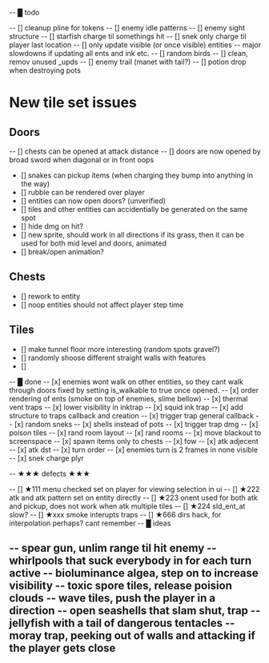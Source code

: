 -- █ todo

-- [] cleanup pline for tokens
-- [] enemy idle patterns
-- [] enemy sight structure
-- [] starfish charge til somethings hit
-- [] snek only charge til player last location
-- [] only update visible (or once visible) entities
--				major slowdowns if updating all ents and ink etc.
-- [] random birds
-- [] clean, remov unused _upds
-- [] enemy trail (manet with tail?)
-- [] potion drop when destroying pots

# New tile set issues
## Doors
-- [] chests can be opened at attack distance
-- [] doors are now opened by broad sword when diagonal or in front oops
- [] snakes can pickup items (when charging they bump into anything in the way)
- [] rubble can be rendered over player
- [] entities can now open doors? (unverified)
- [] tiles and other entities can accidentially be generated on the same spot
- [] hide dmg on hit?
- [] new sprite, should work in all directions
    if its grass, then it can be used for both mid level and doors, animated
- [] break/open animation?

## Chests
- [] rework to entity
- [] noop entities should not affect player step time

## Tiles
- [] make tunnel floor more interesting (random spots gravel?)
- [] randomly shoose different straight walls with features
- [] 





-- █ done
-- [x] enemies wont walk on other entities, so they cant walk through doors 
        fixed by setting is_walkable to true once opened.
-- [x] order rendering of ents (smoke on top of enemies, slime bellow)
-- [x] thermal vent traps
-- [x] lower visibility in inktrap
-- [x] squid ink trap
-- [x] add structure to traps callback and creation
-- [x] trigger trap general callback
-- [x] random sneks
-- [x] shells instead of pots
-- [x] trigger trap dmg
-- [x] poison tiles
-- [x] rand room layout
-- [x] rand rooms
-- [x] move blackout to screenspace
-- [x] spawn items only to chests
-- [x] fow
-- [x] atk adjecent
-- [x] atk dst
-- [x] turn order
-- [x] enemies turn is 2 frames in none visible
-- [x] snek charge plyr


-- ★★★ defects ★★★

-- [] ★111 menu checked set on player for viewing selection in ui
-- [] ★222 atk and atk pattern set on entity directly
-- [] ★223 onent used for both atk and pickup, does not work when atk multiple tiles
-- [] ★224 sld_ent_at slow?
-- [] ★xxx smoke interupts traps
-- [] ★666 dirs hack, for interpolation perhaps? cant remember
-- █ ideas

-- spear gun, unlim range til hit enemy
-- whirlpools that suck everybody in for each turn active
-- bioluminance algea, step on to increase visibility
-- toxic spore tiles, release poision clouds
-- wave tiles, push the player in a direction
-- open seashells that slam shut, trap
-- jellyfish with a tail of dangerous tentacles
-- moray trap, peeking out of walls and attacking if the player gets close
-- 